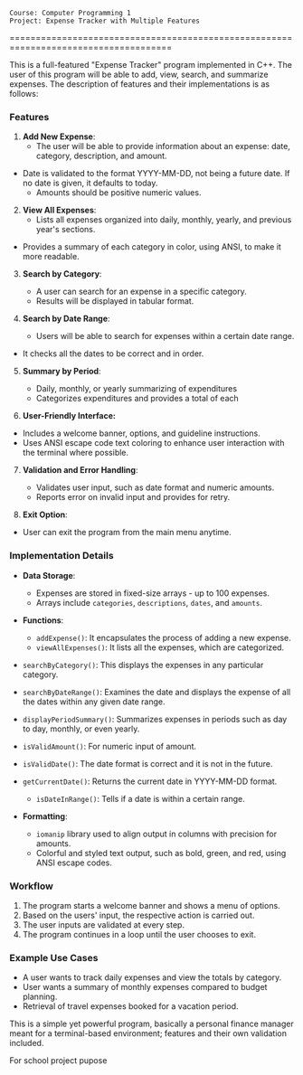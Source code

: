
    Course: Computer Programming 1
    Project: Expense Tracker with Multiple Features

=====================================================================================


This is a full-featured "Expense Tracker" program implemented in C++. The user of this program will be able to add, view, search, and summarize expenses. The description of features and their implementations is as follows:




### Features
1. **Add New Expense**:
   - The user will be able to provide information about an expense: date, category, description, and amount.
- Date is validated to the format YYYY-MM-DD, not being a future date. If no date is given, it defaults to today.
   - Amounts should be positive numeric values.
  
2. **View All Expenses**:
   - Lists all expenses organized into daily, monthly, yearly, and previous year's sections.
- Provides a summary of each category in color, using ANSI, to make it more readable.

3. **Search by Category**:
   - A user can search for an expense in a specific category.
   - Results will be displayed in tabular format.

4. **Search by Date Range**:
   - Users will be able to search for expenses within a certain date range.
- It checks all the dates to be correct and in order.

5. **Summary by Period**:
   - Daily, monthly, or yearly summarizing of expenditures
   - Categorizes expenditures and provides a total of each

6. **User-Friendly Interface:**
 - Includes a welcome banner, options, and guideline instructions.
- Uses ANSI escape code text coloring to enhance user interaction with the terminal where possible.

7. **Validation and Error Handling**:
   - Validates user input, such as date format and numeric amounts.
   - Reports error on invalid input and provides for retry.

8. **Exit Option**:
- User can exit the program from the main menu anytime.

### Implementation Details
- **Data Storage**:
  - Expenses are stored in fixed-size arrays - up to 100 expenses.
  - Arrays include `categories`, `descriptions`, `dates`, and `amounts`.

- **Functions**:
  - `addExpense()`: It encapsulates the process of adding a new expense.
  - `viewAllExpenses()`: It lists all the expenses, which are categorized.
- `searchByCategory()`: This displays the expenses in any particular category.
- `searchByDateRange()`: Examines the date and displays the expense of all the dates within any given date range.
- `displayPeriodSummary()`: Summarizes expenses in periods such as day to day, monthly, or even yearly.
- `isValidAmount()`: For numeric input of amount.
- `isValidDate()`: The date format is correct and it is not in the future.
- `getCurrentDate()`: Returns the current date in YYYY-MM-DD format.
  - `isDateInRange()`: Tells if a date is within a certain range.

- **Formatting**:
  - `iomanip` library used to align output in columns with precision for amounts.
  - Colorful and styled text output, such as bold, green, and red, using ANSI escape codes.

### Workflow
1. The program starts a welcome banner and shows a menu of options.
2. Based on the users' input, the respective action is carried out.
3. The user inputs are validated at every step.
4. The program continues in a loop until the user chooses to exit.

### Example Use Cases
- A user wants to track daily expenses and view the totals by category.
- User wants a summary of monthly expenses compared to budget planning.
- Retrieval of travel expenses booked for a vacation period.

This is a simple yet powerful program, basically a personal finance manager meant for a terminal-based environment; features and their own validation included.


For school project pupose 
